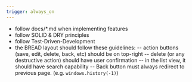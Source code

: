 ```yaml
---
trigger: always_on
---
```


- follow docs/*.md when implementing features
- follow SOLID & DRY principles
- follow Test-Driven-Development
- the BREAD layout should follow these guidelines:
-- action buttons (save, edit, delete, back, etc) should be on top-right
-- delete (or any destructive action) should have user confirmation
-- in the list view, it should have search capability
-- Back button must always redirect to previous page. (e.g. `windows.history(-1)`)
